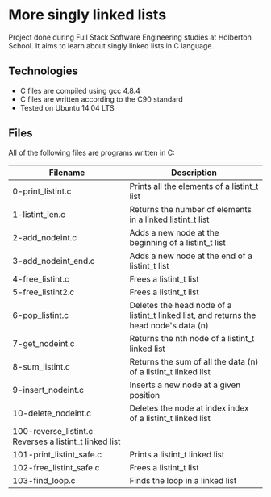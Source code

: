 # More singly linked lists
Project done during Full Stack Software Engineering studies at Holberton School. It aims to learn about singly linked lists in C language.

## Technologies
* C files are compiled using gcc 4.8.4
* C files are written according to the C90 standard
* Tested on Ubuntu 14.04 LTS
## Files
All of the following files are programs written in C:

| Filename |	Description |
| -------- | -------------- |
| 0-print_listint.c |	Prints all the elements of a listint_t list |
| 1-listint_len.c |	Returns the number of elements in a linked listint_t list |
| 2-add_nodeint.c |	Adds a new node at the beginning of a listint_t list |
| 3-add_nodeint_end.c |	Adds a new node at the end of a listint_t list |
| 4-free_listint.c |	Frees a listint_t list |
| 5-free_listint2.c |	Frees a listint_t list |
| 6-pop_listint.c |	Deletes the head node of a listint_t linked list, and returns the head node's data (n) |
| 7-get_nodeint.c |	Returns the nth node of a listint_t linked list |
| 8-sum_listint.c |	Returns the sum of all the data (n) of a listint_t linked list |
| 9-insert_nodeint.c |	Inserts a new node at a given position |
| 10-delete_nodeint.c |	Deletes the node at index index of a listint_t linked list |
| 100-reverse_listint.c	Reverses a listint_t linked list |
| 101-print_listint_safe.c |	Prints a listint_t linked list |
| 102-free_listint_safe.c |	Frees a listint_t list |
| 103-find_loop.c |	Finds the loop in a linked list |